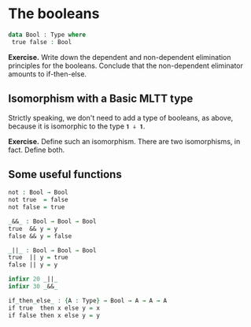 <!--
```agda
{-# OPTIONS --without-K --safe #-}

module Bool where

open import general-notation
```
-->
# The booleans

```agda
data Bool : Type where
 true false : Bool
```
**Exercise.** Write down the dependent and non-dependent elimination principles for the booleans. Conclude that the non-dependent eliminator amounts to if-then-else.

## Isomorphism with a Basic MLTT type

Strictly speaking, we don't need to add a type of booleans, as above, because it is isomorphic to the type `𝟏 ∔ 𝟏`.

**Exercise.** Define such an isomorphism. There are two isomorphisms, in fact. Define both.

## Some useful functions

```agda
not : Bool → Bool
not true  = false
not false = true

_&&_ : Bool → Bool → Bool
true  && y = y
false && y = false

_||_ : Bool → Bool → Bool
true  || y = true
false || y = y

infixr 20 _||_
infixr 30 _&&_

if_then_else_ : {A : Type} → Bool → A → A → A
if true  then x else y = x
if false then x else y = y
```
